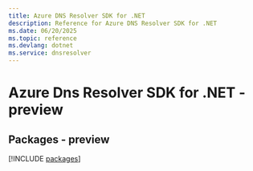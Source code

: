 ```yaml
---
title: Azure DNS Resolver SDK for .NET
description: Reference for Azure DNS Resolver SDK for .NET
ms.date: 06/20/2025
ms.topic: reference
ms.devlang: dotnet
ms.service: dnsresolver
---
```

# Azure Dns Resolver SDK for .NET - preview
## Packages - preview
[!INCLUDE [packages](dns-resolver-index.md)]